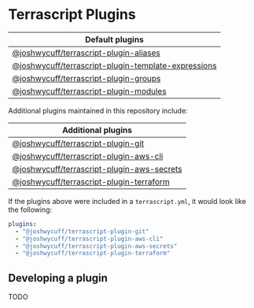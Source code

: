 # Terrascript Plugins

| Default plugins |
| --- |
| [@joshwycuff/terrascript-plugin-aliases](../packages/terrascript-plugin-aliases/README.md)
| [@joshwycuff/terrascript-plugin-template-expressions](../packages/terrascript-plugin-template-expressions/README.md)
| [@joshwycuff/terrascript-plugin-groups](../packages/terrascript-plugin-groups/README.md)
| [@joshwycuff/terrascript-plugin-modules](../packages/terrascript-plugin-modules/README.md)

Additional plugins maintained in this repository include:

| Additional plugins |
| --- |
| [@joshwycuff/terrascript-plugin-git](../packages/terrascript-plugin-git/README.md)
| [@joshwycuff/terrascript-plugin-aws-cli](../packages/terrascript-plugin-aws-cli/README.md)
| [@joshwycuff/terrascript-plugin-aws-secrets](../packages/terrascript-plugin-aws-secrets/README.md)
| [@joshwycuff/terrascript-plugin-terraform](../packages/terrascript-plugin-terraform/README.md)

If the plugins above were included in a `terrascript.yml`, it would look like the following:

```yaml
plugins:
  - "@joshwycuff/terrascript-plugin-git"
  - "@joshwycuff/terrascript-plugin-aws-cli"
  - "@joshwycuff/terrascript-plugin-aws-secrets"
  - "@joshwycuff/terrascript-plugin-terraform"
```

## Developing a plugin

TODO
